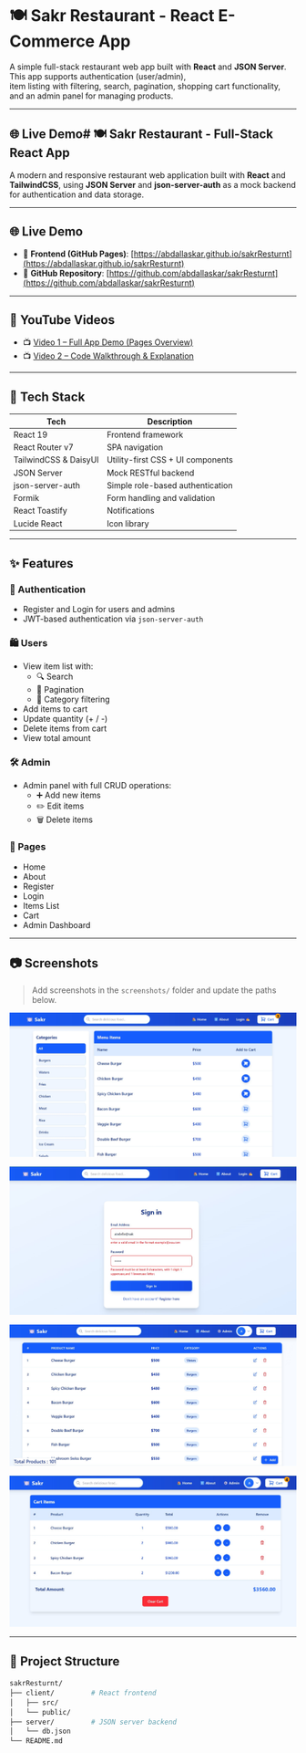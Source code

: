# 🍽️ Sakr Restaurant - React E-Commerce App

A simple full-stack restaurant web app built with **React** and **JSON Server**. This app supports authentication (user/admin),      
item listing with filtering, search, pagination, shopping cart functionality, and an admin panel for managing products.

---

## 🌐 Live Demo# 🍽️ Sakr Restaurant - Full-Stack React App

A modern and responsive restaurant web application built with **React** and **TailwindCSS**, using **JSON Server** and **json-server-auth** as a mock backend for authentication and data storage.

---

## 🌐 Live Demo

- 🔗 **Frontend (GitHub Pages)**: [https://abdallaskar.github.io/sakrResturnt](https://abdallaskar.github.io/sakrResturnt)
- 🔗 **GitHub Repository**: [https://github.com/abdallaskar/sakrResturnt](https://github.com/abdallaskar/sakrResturnt)

---

## 🎥 YouTube Videos

- 📺 [Video 1 – Full App Demo (Pages Overview)](https://youtu.be/YOUR_VIDEO_DEMO_LINK)
- 📺 [Video 2 – Code Walkthrough & Explanation](https://youtu.be/YOUR_CODE_VIDEO_LINK)

---

## 🧰 Tech Stack

| Tech                | Description                      |
|---------------------|----------------------------------|
| React 19            | Frontend framework               |
| React Router v7     | SPA navigation                   |
| TailwindCSS & DaisyUI | Utility-first CSS + UI components |
| JSON Server         | Mock RESTful backend             |
| json-server-auth    | Simple role-based authentication |
| Formik              | Form handling and validation     |
| React Toastify      | Notifications                    |
| Lucide React        | Icon library                     |

---

## ✨ Features

### 👥 Authentication
- Register and Login for users and admins
- JWT-based authentication via `json-server-auth`

### 🛍️ Users
- View item list with:
  - 🔍 Search
  - 🧮 Pagination
  - 🧩 Category filtering
- Add items to cart
- Update quantity (+ / -)
- Delete items from cart
- View total amount

### 🛠️ Admin
- Admin panel with full CRUD operations:
  - ➕ Add new items
  - ✏️ Edit items
  - 🗑️ Delete items

### 📄 Pages
- Home
- About
- Register
- Login
- Items List
- Cart
- Admin Dashboard

---

## 📷 Screenshots

> Add screenshots in the `screenshots/` folder and update the paths below.


![Home](./screenShoots/Screenshot3.jpg)


![Items](./screenShoots/Screenshot6.jpg)

![Cart](./screenShoots/Screenshot9.jpg)

![Cart](./screenShoots/Screenshot12.jpg)

---

## 📁 Project Structure

```bash
sakrResturnt/
├── client/         # React frontend
│   ├── src/
│   └── public/
├── server/         # JSON server backend
│   └── db.json
└── README.md
